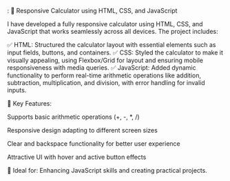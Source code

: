 
:
🚀 Responsive Calculator using HTML, CSS, and JavaScript

I have developed a fully responsive calculator using HTML, CSS, and JavaScript that works seamlessly across all devices. The project includes:

✅ HTML: Structured the calculator layout with essential elements such as input fields, buttons, and containers.
✅ CSS: Styled the calculator to make it visually appealing, using Flexbox/Grid for layout and ensuring mobile responsiveness with media queries.
✅ JavaScript: Added dynamic functionality to perform real-time arithmetic operations like addition, subtraction, multiplication, and division, with error handling for invalid inputs.

📱 Key Features:

Supports basic arithmetic operations (+, -, *, /)

Responsive design adapting to different screen sizes

Clear and backspace functionality for better user experience

Attractive UI with hover and active button effects

🔗 Ideal for: Enhancing JavaScript skills and creating practical projects.







